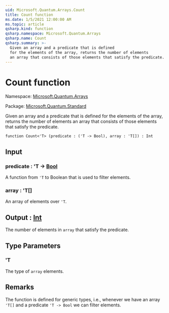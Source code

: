```yaml
---
uid: Microsoft.Quantum.Arrays.Count
title: Count function
ms.date: 1/5/2021 12:00:00 AM
ms.topic: article
qsharp.kind: function
qsharp.namespace: Microsoft.Quantum.Arrays
qsharp.name: Count
qsharp.summary: >-
  Given an array and a predicate that is defined
  for the elements of the array, returns the number of elements
  an array that consists of those elements that satisfy the predicate.
---
```


# Count function

Namespace: [Microsoft.Quantum.Arrays](xref:Microsoft.Quantum.Arrays)

Package: [Microsoft.Quantum.Standard](https://nuget.org/packages/Microsoft.Quantum.Standard)


Given an array and a predicate that is definedfor the elements of the array, returns the number of elementsan array that consists of those elements that satisfy the predicate.

```qsharp
function Count<'T> (predicate : ('T -> Bool), array : 'T[]) : Int
```


## Input

### predicate : 'T -> [Bool](xref:microsoft.quantum.lang-ref.bool)

A function from `'T` to Boolean that is used to filter elements.


### array : 'T[]

An array of elements over `'T`.



## Output : [Int](xref:microsoft.quantum.lang-ref.int)

The number of elements in `array` that satisfy the predicate.

## Type Parameters

### 'T

The type of `array` elements.

## Remarks

The function is defined for generic types, i.e., whenever we havean array `'T[]` and a predicate `'T -> Bool` we can filter elements.